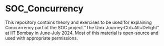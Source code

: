 # SOC_Concurrency
This repository contains theory and exercises to be used for explaining Concurrrency part of the SOC project "The Unix Journey:Ctrl+Alt+Delight" at IIT Bombay in June-July 2024. Most of this material is open-source and used with appropriate permissions.
